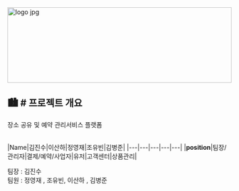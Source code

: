 <img width="100%" height="170px" alt="logo jpg" src="https://github.com/Kira7124/PlaceStation/assets/89882482/4c950f89-5352-430e-bc5f-54195a9dfbc5">

🏙 # 프로젝트 개요
---
장소 공유 및 예약 관리서비스 플랫폼<br><br>

|Name|김진수|이산하|정영재|조유빈|김병준|
|---|---|---|---|---|
|**position**|팀장/관리자|결제/예약/사업자|유저|고객센터|상품관리|



팀장 : 김진수 <br>
팀원 : 정영재 , 조유빈, 이산하 , 김병준
